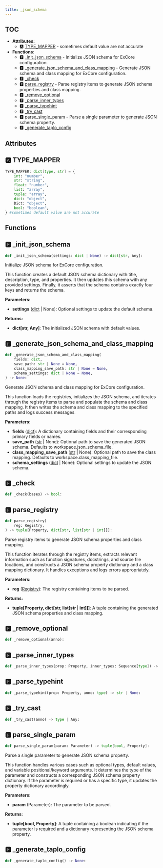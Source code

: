 ```yaml
---
title: _json_schema
---
```


## TOC

- **Attributes:**
  - 🅰 [TYPE\_MAPPER](#🅰-type_mapper) - sometimes default value are not accurate
- **Functions:**
  - 🅵 [\_init\_json\_schema](#🅵-_init_json_schema) - Initialize JSON schema for ExCore configuration.
  - 🅵 [\_generate\_json\_schema\_and\_class\_mapping](#🅵-_generate_json_schema_and_class_mapping) - Generate JSON schema and class mapping for ExCore configuration.
  - 🅵 [\_check](#🅵-_check)
  - 🅵 [parse\_registry](#🅵-parse_registry) - Parse registry items to generate JSON schema properties and class mapping.
  - 🅵 [\_remove\_optional](#🅵-_remove_optional)
  - 🅵 [\_parse\_inner\_types](#🅵-_parse_inner_types)
  - 🅵 [\_parse\_typehint](#🅵-_parse_typehint)
  - 🅵 [\_try\_cast](#🅵-_try_cast)
  - 🅵 [parse\_single\_param](#🅵-parse_single_param) - Parse a single parameter to generate JSON schema property.
  - 🅵 [\_generate\_taplo\_config](#🅵-_generate_taplo_config)

## Attributes

## 🅰 TYPE\_MAPPER

```python
TYPE_MAPPER: dict[type, str] = {
    int: "number",
    str: "string",
    float: "number",
    list: "array",
    tuple: "array",
    dict: "object",
    Dict: "object",
    bool: "boolean",
} #sometimes default value are not accurate
```


## Functions

## 🅵 \_init\_json\_schema

```python
def _init_json_schema(settings: dict | None) -> dict[str, Any]:
```

Initialize JSON schema for ExCore configuration.

This function creates a default JSON schema dictionary with title,
description, type, and properties. It then updates this schema with
any provided settings. Finally, it asserts that the schema contains
exactly four keys and returns the schema.

**Parameters:**

- **settings** ([dict](https://docs.python.org/3/library/stdtypes.html#mapping-types-dict) | None): Optional settings to update the default schema.

**Returns:**

- **dict[str, Any]**: The initialized JSON schema with default values.
## 🅵 \_generate\_json\_schema\_and\_class\_mapping

```python
def _generate_json_schema_and_class_mapping(
    fields: dict,
    save_path: str | None = None,
    class_mapping_save_path: str | None = None,
    schema_settings: dict | None = None,
) -> None:
```

Generate JSON schema and class mapping for ExCore configuration.

This function loads the registries, initializes the JSON schema, and iterates
through the registry items to parse and populate the schema and class mapping.
It then writes the schema and class mapping to the specified paths and logs
success messages.

**Parameters:**

- **fields** ([dict](https://docs.python.org/3/library/stdtypes.html#mapping-types-dict)): A dictionary containing fields and their corresponding
primary fields or names.
- **save_path** ([str](https://docs.python.org/3/library/stdtypes.html#text-sequence-type-str) | None): Optional path to save the generated JSON schema.
Defaults to workspace.json\_schema\_file.
- **class_mapping_save_path** ([str](https://docs.python.org/3/library/stdtypes.html#text-sequence-type-str) | None): Optional path to save the class mapping.
Defaults to workspace.class\_mapping\_file.
- **schema_settings** ([dict](https://docs.python.org/3/library/stdtypes.html#mapping-types-dict) | None): Optional settings to update the JSON schema.
## 🅵 \_check

```python
def _check(bases) -> bool:
```
## 🅵 parse\_registry

```python
def parse_registry(
    reg: Registry,
) -> tuple[Property, dict[str, list[str | int]]]:
```

Parse registry items to generate JSON schema properties and class mapping.

This function iterates through the registry items, extracts relevant information
such as function signatures, docstrings, and source file locations, and constructs
a JSON schema property dictionary and a class mapping dictionary. It handles
exceptions and logs errors appropriately.

**Parameters:**

- **reg** ([Registry](../engine/registry#🅲-registry)): The registry containing items to be parsed.

**Returns:**

- **tuple[Property, dict[str, list[str | int]]]**: A tuple containing the generated
JSON schema properties and class mapping.
## 🅵 \_remove\_optional

```python
def _remove_optional(anno):
```
## 🅵 \_parse\_inner\_types

```python
def _parse_inner_types(prop: Property, inner_types: Sequence[type]) -> None:
```
## 🅵 \_parse\_typehint

```python
def _parse_typehint(prop: Property, anno: type) -> str | None:
```
## 🅵 \_try\_cast

```python
def _try_cast(anno) -> type | Any:
```
## 🅵 parse\_single\_param

```python
def parse_single_param(param: Parameter) -> tuple[bool, Property]:
```

Parse a single parameter to generate JSON schema property.

This function handles various cases such as optional types, default values, and
variable positional/keyword arguments. It determines the type of the parameter
and constructs a corresponding JSON schema property dictionary. If the parameter
is required or has a specific type, it updates the property dictionary
accordingly.

**Parameters:**

- **param** (Parameter): The parameter to be parsed.

**Returns:**

- **tuple[bool, Property]**: A tuple containing a boolean indicating if the parameter
is required and a dictionary representing the JSON schema property.
## 🅵 \_generate\_taplo\_config

```python
def _generate_taplo_config() -> None:
```
